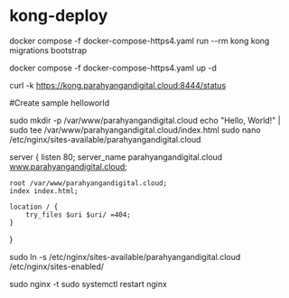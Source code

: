 # kong-deploy
docker compose -f docker-compose-https4.yaml run --rm kong kong migrations bootstrap

docker compose -f docker-compose-https4.yaml up -d


curl -k https://kong.parahyangandigital.cloud:8444/status


#Create sample helloworld

sudo mkdir -p /var/www/parahyangandigital.cloud
echo "Hello, World!" | sudo tee /var/www/parahyangandigital.cloud/index.html
sudo nano /etc/nginx/sites-available/parahyangandigital.cloud

server {
    listen 80;
    server_name parahyangandigital.cloud www.parahyangandigital.cloud;

    root /var/www/parahyangandigital.cloud;
    index index.html;

    location / {
        try_files $uri $uri/ =404;
    }
}

sudo ln -s /etc/nginx/sites-available/parahyangandigital.cloud /etc/nginx/sites-enabled/

sudo nginx -t
sudo systemctl restart nginx
